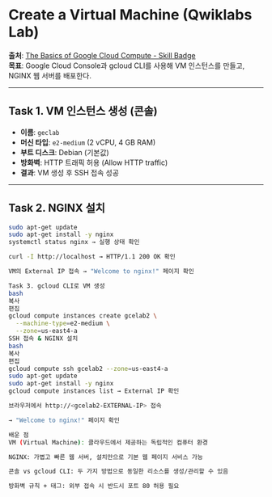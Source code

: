 # Create a Virtual Machine (Qwiklabs Lab)

**출처**: [The Basics of Google Cloud Compute - Skill Badge](https://www.cloudskillsboost.google/course_templates/754/labs/461560)  
**목표**: Google Cloud Console과 gcloud CLI를 사용해 VM 인스턴스를 만들고, NGINX 웹 서버를 배포한다.

---

## Task 1. VM 인스턴스 생성 (콘솔)

- **이름**: `geclab`  
- **머신 타입**: `e2-medium` (2 vCPU, 4 GB RAM)  
- **부트 디스크**: Debian (기본값)  
- **방화벽**: HTTP 트래픽 허용 (Allow HTTP traffic)  
- **결과**: VM 생성 후 SSH 접속 성공

---

## Task 2. NGINX 설치

```bash
sudo apt-get update
sudo apt-get install -y nginx
systemctl status nginx → 실행 상태 확인

curl -I http://localhost → HTTP/1.1 200 OK 확인

VM의 External IP 접속 → "Welcome to nginx!" 페이지 확인

Task 3. gcloud CLI로 VM 생성
bash
복사
편집
gcloud compute instances create gcelab2 \
  --machine-type=e2-medium \
  --zone=us-east4-a
SSH 접속 & NGINX 설치
bash
복사
편집
gcloud compute ssh gcelab2 --zone=us-east4-a
sudo apt-get update
sudo apt-get install -y nginx
gcloud compute instances list → External IP 확인

브라우저에서 http://<gcelab2-EXTERNAL-IP> 접속

→ "Welcome to nginx!" 페이지 확인

배운 점
VM (Virtual Machine): 클라우드에서 제공하는 독립적인 컴퓨터 환경

NGINX: 가볍고 빠른 웹 서버, 설치만으로 기본 웹 페이지 서비스 가능

콘솔 vs gcloud CLI: 두 가지 방법으로 동일한 리소스를 생성/관리할 수 있음

방화벽 규칙 + 태그: 외부 접속 시 반드시 포트 80 허용 필요